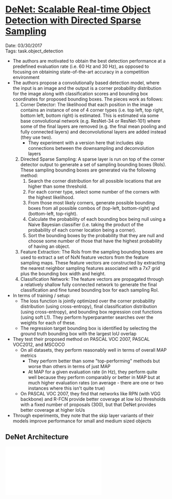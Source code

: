 # [DeNet: Scalable Real-time Object Detection with Directed Sparse Sampling](https://arxiv.org/abs/1703.10295)

Date: 03/30/2017  
Tags: task.object_detection

- The authors are motivated to obtain the best detection performance at a predefined evaluation rate (i.e. 60 Hz and 30 Hz), as opposed to focusing on obtaining state-of-the-art accuracy in a competition environment
- The authors propose a convolutionally based detection model, where the input is an image and the output is a corner probability distribution for the image along with classification scores and bounding box coordinates for proposed bounding boxes. The pieces work as follows:
    1. Corner Detector: The likelihood that each position in the image contains an instance of one of 4 corner types (i.e. top left, top right, bottom left, bottom right) is estimated. This is estimated via some base convolutional network (e.g. ResNet-34 or ResNet-101) where some of the final layers are removed (e.g. the final mean pooling and fully connected layers) and deconvolutional layers are added instead (they use two).
        - They experiment with a version here that includes skip connections between the downsampling and deconvolution layers
    2. Directed Sparse Sampling: A sparse layer is run on top of the corner detector output to generate a set of sampling bounding boxes (RoIs). These sampling bounding boxes are generated via the following method:
        1. Search the corner distribution for all possible locations that are higher than some threshold.
        2. For each corner type, select some number of the corners with the highest likelihood.
        3. From those most likely corners, generate possible bounding boxes from all possible combos of (top-left, bottom-right) and (bottom-left, top-right).
        4. Calculate the probability of each bounding box being null using a Naive Bayesian classifier (i.e. taking the product of the probability of each corner location being a corner).
        5. Sort the bounding boxes by the probability that they are null and choose some number of those that have the highest probability of having an object.
    3. Feature Extraction: The RoIs from the sampling bounding boxes are used to extract a set of NxN feature vectors from the feature sampling maps. These feature vectors are constructed by extracting the nearest neighbor sampling features associated with a 7x7 grid plus the bounding box width and height.
    4. Classification Network: The feature vectors are propagated through a relatively shallow fully connected network to generate the final classification and fine tuned bounding box for each sampling RoI.
- In terms of training / setup:
    - The loss function is jointly optimized over the corner probability distribution (using cross-entropy), final classification distribution (using cross-entropy), and bounding box regression cost functions (using soft L1). They perform hyperparamter searches over the weights for each of these.
    - The regression target bounding box is identified by selecting the ground truth bounding box with the largest IoU overlap
- They test their proposed method on PASCAL VOC 2007, PASCAL VOC2012, and MSCOCO
    - On all datasets, they perform reasonably well in terms of overall MAP metrics
        - They perform better than some "top-performing" methods but worse than others in terms of just MAP
        - At MAP for a given evaluation rate (in Hz), they perform quite well because they perform comparably or better in MAP but at much higher evaluation rates (on average - there are one or two instances where this isn't quite true)
    - On PASCAL VOC 2007, they find that networks like RPN (with VGG backbone) and R-FCN provide better coverage at low IoU thresholds with a fixed number of proposals (300), but that DeNet provides better coverage at higher IoUs
- Through experiments, they note that the skip layer variants of their models improve performance for small and medium sized objects

## DeNet Architecture

![](./images/denet.md)
